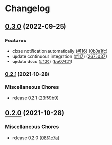 # Changelog

## [0.3.0](https://www.github.com/kucera-lukas/rusty-battery/compare/v0.2.1...v0.3.0) (2022-09-25)

### Features

- close notification automatically ([#116](https://www.github.com/kucera-lukas/rusty-battery/issues/116)) ([0b0a1fc](https://www.github.com/kucera-lukas/rusty-battery/commit/0b0a1fc3dc1e2291721272e6e41494d6d69e0252))
- update continuous integration ([#117](https://www.github.com/kucera-lukas/rusty-battery/issues/117)) ([2675d37](https://www.github.com/kucera-lukas/rusty-battery/commit/2675d373136450bb148760b2043f34b80cac2f89))
- update docs ([#120](https://www.github.com/kucera-lukas/rusty-battery/issues/120)) ([be07421](https://www.github.com/kucera-lukas/rusty-battery/commit/be07421dea49a422621ea461411f7fbd22fbaf40))

### [0.2.1](https://www.github.com/kucera-lukas/rusty-battery/compare/v0.2.0...v0.2.1) (2021-10-28)

### Miscellaneous Chores

- release 0.2.1 ([23f59b9](https://www.github.com/kucera-lukas/rusty-battery/commit/23f59b99527c695855db25419e9b54758e5e4889))

## [0.2.0](https://www.github.com/kucera-lukas/rusty-battery/compare/v0.1.3...v0.2.0) (2021-10-28)

### Miscellaneous Chores

- release 0.2.0 ([0861c7a](https://www.github.com/kucera-lukas/rusty-battery/commit/0861c7a082780bda8a33f47830830699d2185ac7))
